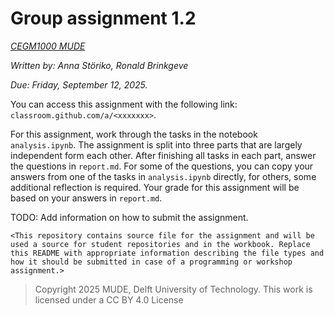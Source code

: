 # Group assignment 1.2

*[CEGM1000 MUDE](http://mude.citg.tudelft.nl/)*

*Written by: Anna Störiko, Ronald Brinkgeve*

*Due: Friday, September 12, 2025.*

You can access this assignment with the following link: `classroom.github.com/a/<xxxxxxx>`.

For this assignment, work through the tasks in the notebook `analysis.ipynb`. The assignment is split into three parts that are largely independent form each other.
After finishing all tasks in each part, answer the questions in `report.md`. For some of the questions, you can copy your answers from one of the tasks in `analysis.ipynb` directly, for others, some additional reflection is required.
Your grade for this assignment will be based on your answers in `report.md`.

TODO: Add information on how to submit the assignment.

`<This repository contains source file for the assignment and will be used a source for student repositories and in the workbook. Replace this README with appropriate information describing the file types and how it should be submitted in case of a programming or workshop assignment.>`

> Copyright 2025 MUDE, Delft University of Technology. This work is licensed under a CC BY 4.0 License
